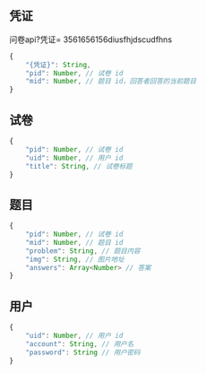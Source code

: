 ## 凭证
问卷api?凭证= 3561656156diusfhjdscudfhns
```js
{
    "{凭证}": String,
    "pid": Number, // 试卷 id
    "mid": Number, // 题目 id，回答者回答的当前题目
}
```

## 试卷
```js
{
    "pid": Number, // 试卷 id
    "uid": Number, // 用户 id
    "title": String, // 试卷标题
}
```

## 题目
```js
{
    "pid": Number, // 试卷 id
    "mid": Number, // 题目 id
    "problem": String, // 题目内容
    "img": String, // 图片地址
    "answers": Array<Number> // 答案
}
```

## 用户
```js
{
    "uid": Number, // 用户 id
    "account": String, // 用户名
    "password": String // 用户密码
}
```

